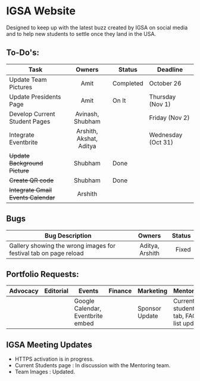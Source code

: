 # IGSA Website

Designed to keep up with the latest buzz created by IGSA on social media and to help new students to settle once they land in the USA.

## To-Do's:

|Task |Owners| Status|Deadline |
|---- |:-----:|------|-----|
|Update Team Pictures| Amit | Completed | October 26 |
|Update Presidents Page | Amit | On It |Thursday (Nov 1)|
|Develop Current Student Pages | Avinash, Shubham| |Friday (Nov 2)|
|Integrate Eventbrite | Arshith, Akshat, Aditya| |Wednesday (Oct 31)|
|~~Update Background Picture~~ | Shubham |Done ||
|~~Create QR code~~ | Shubham | Done ||
|~~Integrate Gmail Events Calendar~~ | Arshith| ||

## Bugs
|Bug Description| Owners| Status|
|---- |:-----:|------:|
|Gallery showing the wrong images for festival tab on page reload | Aditya, Arshith| Fixed |


## Portfolio Requests:

|Advocacy |Editorial | Events| Finance |Marketing | Mentoring| Networking| PR|
|-------|--------|------|-------|--------|---------|---------|---|
|         |          |Google Calendar, Eventbrite embed|         |Sponsor Update|Current students tab, FAQ list update|Q&A Section|     |


## IGSA Meeting Updates

* HTTPS activation is in progress.
* Current Students page : In discussion with the Mentoring team. 
* Team Images : Updated.
